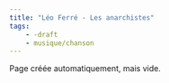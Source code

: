 ```yaml
---
title: "Léo Ferré - Les anarchistes"
tags:
    - -draft
    - musique/chanson
---
```


Page créée automatiquement, mais vide.
